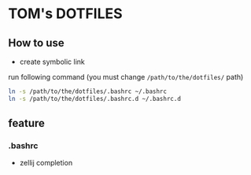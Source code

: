 # TOM's DOTFILES

## How to use

- create symbolic link

run following command (you must change `/path/to/the/dotfiles/` path)

```bash
ln -s /path/to/the/dotfiles/.bashrc ~/.bashrc
ln -s /path/to/the/dotfiles/.bashrc.d ~/.bashrc.d
```

## feature

### .bashrc

- zellij completion
